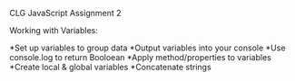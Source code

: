 CLG JavaScript Assignment 2

Working with Variables:

*Set up variables to group data
*Output variables into your console
*Use console.log to return Booloean
*Apply method/properties to variables
*Create local & global variables
*Concatenate strings

